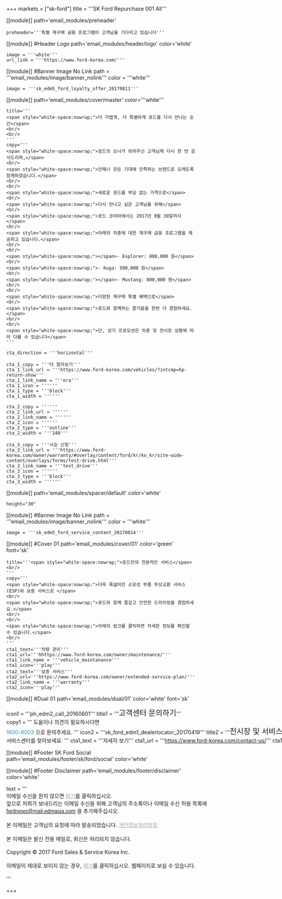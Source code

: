 
+++
markets = ["sk-ford"]
title = '''SK Ford Repurchase 001 All'''

[[module]]
path='email_modules/preheader'

	preheader='''특별 재구매 금융 프로그램이 고객님을 기다리고 있습니다'''

[[module]] #Header Logo
path='email_modules/header/logo'
color='white'

	image = '''white'''
	url_link = '''https://www.ford-korea.com/'''

[[module]] #Banner Image No Link
path = '''email_modules/image/banner_nolink'''
color = '''white'''

    image = '''sk_edm5_ford_loyalty_offer_20170811'''

[[module]]
path='email_modules/cover/master'
color='''white'''

	title='''
    <span style="white-space:nowrap;">더 가볍게, 더 특별하게 포드를 다시 만나는 순간</span>
    <br/>
    <br/>
    '''
	copy='''
    <span style="white-space:nowrap;">포드의 오너가 되어주신 고객님께 다시 한 번 감사드리며,</span>
    <br/>
    <span style="white-space:nowrap;">언제나 모든 기대에 만족하는 브랜드로 오래도록 함께하겠습니다.</span>
    <br/>
    <br/>
    <span style="white-space:nowrap;">새로운 포드를 부담 없는 가격으로</span>
    <br/>
    <span style="white-space:nowrap;">다시 만나고 싶은 고객님을 위해</span>
    <br/>
    <span style="white-space:nowrap;">포드 코리아에서는 2017년 9월 30일까지</span>
    <br/>
    <span style="white-space:nowrap;">아래의 차종에 대한 재구매 금융 프로그램을 제공하고 있습니다.</span>
    <br/>
    <br/>
    <span style="white-space:nowrap;"></span>- Explorer: 800,000 원</span>
    <br/>
    <span style="white-space:nowrap;">- Kuga: 500,000 원</span>
    <br/>
    <span style="white-space:nowrap;"></span>- Mustang: 800,000 원</span>
    <br/>
    <br/>
    <span style="white-space:nowrap;">다양한 재구매 특별 혜택으로</span>
    <br/>
    <span style="white-space:nowrap;">포드와 함께하는 즐거움을 한번 더 경험하세요.</span>
    <br/>
    <br/>
    <span style="white-space:nowrap;">단, 상기 프로모션은 차종 및 전시장 상황에 따라 다를 수 있습니다</span>
    '''

	cta_direction = '''horizontal'''

	cta_1_copy = '''더 알아보기'''
	cta_1_link_url = '''https://www.ford-korea.com/vehicles/?intcmp=hp-return-show'''
	cta_1_link_name = '''era'''
	cta_1_icon = ''''''
	cta_1_type = '''block'''
	cta_1_width = ''''''

	cta_2_copy = ''''''
	cta_2_link_url = ''''''
	cta_2_link_name = ''''''
	cta_2_icon = ''''''
	cta_2_type = '''outline'''
	cta_2_width = '''240'''

	cta_3_copy = '''시승 신청'''
	cta_3_link_url = '''https://www.ford-korea.com/owner/warranty/#overlay/content/ford/kr/ko_kr/site-wide-content/overlays/forms/test-drive.html'''
	cta_3_link_name = '''test_drive'''
	cta_3_icon = ''''''
	cta_3_type = '''block'''
	cta_3_width = ''''''

[[module]]
path='email_modules/spacer/default'
color='white'

	height="30"

[[module]] #Banner Image No Link
path = '''email_modules/image/banner_nolink'''
color = '''white'''

    image = '''sk_edm5_ford_service_content_20170814'''
    
[[module]] #Cover 01
path='email_modules/cover/01'
color='green'
font='sk'

	title='''<span style="white-space:nowrap;">포드만의 전문적인 서비스</span>
    <br/>
    '''
	copy='''
    <span style="white-space:nowrap;">더욱 폭넓어진 소모성 부품 무상교환 서비스(ESP)와 보증 서비스로 </span>
    <br/>
    <span style="white-space:nowrap;">포드와 함께 즐겁고 안전한 드라이빙을 경험하세요.</span>
    <br/>
    <br/>
    <span style="white-space:nowrap;">아래의 링크를 클릭하면 자세한 정보를 확인할 수 있습니다.</span>
    <br/>
    '''
	cta1_text='''차량 관리'''
	cta1_url='''hhttps://www.ford-korea.com/owner/maintenance/'''
	cta1_link_name = '''vehicle_maintanance'''
	cta1_icon='''play'''
	cta2_text='''보증 서비스'''
	cta2_url='''https://www.ford-korea.com/owner/extended-service-plan/'''
	cta2_link_name = '''warranty'''
	cta2_icon='''play'''

[[module]] #Dual 01
path='email_modules/dual/01'
color='white'
font='sk'

icon1 = '''ph_edm2_call_20160801'''
title1 = '''<span style="white-space:nowrap; font-size: 20px;">고객센터 문의하기</span>'''
copy1 = '''
    <span style="white-space:nowrap;">도움이나 의견이 필요하시다면</span>
    <br/>
    <span style="white-space:nowrap;"><a href="tel:1600-6003" name="tel" style="text-decoration:none; color:#2d96cd;">1600-6003</a>
    <span style="white-space:nowrap;">으로 문의주세요.</span>
'''
icon2 = '''sk_ford_edm1_dealerlocator_20170419'''
title2 = '''<span style="white-space:nowrap; font-size: 20px;">전시장 및 서비스센터 찾기</span>'''
copy2 = '''
    <span style="white-space:nowrap;">가장 가까운 전시장 및</span>
    <br/>
	<span style="white-space:nowrap;">서비스센터를 찾아보세요.</span> 
'''
cta1_text = '''<span style="white-space:nowrap;">자세히 보기</span>'''
cta1_url = '''https://www.ford-korea.com/contact-us/'''
cta1_link_name = '''contact_us'''
cta2_text = '''<span style="white-space:nowrap;">전시장 및 서비스센터 찾기</span>'''
cta2_url = '''https://www.ford-korea.com/locate-a-dealer/'''
cta2_link_name = '''find_dealer'''

[[module]] #Footer SK Ford Social
path='email_modules/footer/sk/ford/social'
color='white'

[[module]] #Footer Disclaimer
path='email_modules/footer/disclaimer'
color='white'

text = '''
<span style="font-family:'Nanum Gothic',Malgun Gothic,sans-serif">
<br/>
<span style="white-space:nowrap;">이메일 수신을 원치 않으면</span>
<a href="<%unsubscribe_link_text%>" style="color:#91a4b1; text-decoration:underline">여기</a>를 클릭하십시오.</span>
<br/>
<span style="white-space:nowrap;">앞으로 저희가 보내드리는 이메일 수신을 위해 고객님의 주소록이나 이메일 수신 허용 목록에</span>
<br/>
<span style="font-family:'Nanum Gothic',Malgun Gothic,sans-serif; text-decoration:underline;">fordnews@mail.edmasia.com</span>
<span style="white-space:nowrap;">을 추가해주십시오.</span>
<br/>
<br/>
<span style="white-space:nowrap;">본 이메일은 고객님의 요청에 따라 발송되었습니다.</span>
<a href="https://www.ford-korea.com/privacy/" name="privacy" style="text-decoration:underline; color:#91a4b1;">개인정보처리방침</a>
<br/>
<br/>
<span style="white-space:nowrap;">본 이메일은 발신 전용 메일로, 회신은 처리되지 않습니다. 
<br/>
<br/>
<span style="white-space:nowrap;">Copyright © 2017 Ford Sales & Service Korea Inc.</span>
<br/>
<br/>
<span style="white-space:nowrap;">이메일이 제대로 보이지 않는 경우,</span> 
<a href="<%syslink_message_read url='/public/read_message.jsp'%>" style="color:#91a4b1; text-decoration:underline">여기</a>를 클릭하십시오. 웹페이지로 보실 수 있습니다.</span>
<br/>
<br/>
'''

+++
